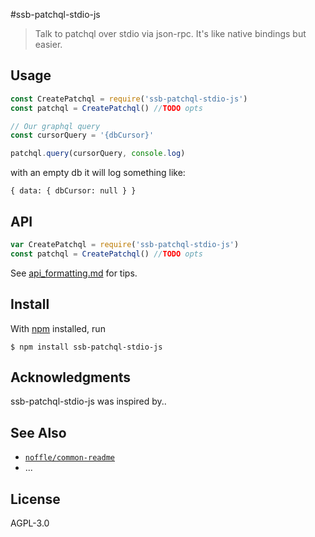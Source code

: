 #ssb-patchql-stdio-js

> Talk to patchql over stdio via json-rpc. It's like native bindings but easier.


## Usage

```js
const CreatePatchql = require('ssb-patchql-stdio-js')
const patchql = CreatePatchql() //TODO opts

// Our graphql query
const cursorQuery = '{dbCursor}'

patchql.query(cursorQuery, console.log)

```


with an empty db it will log something like:
```
{ data: { dbCursor: null } }
```

## API

```js
var CreatePatchql = require('ssb-patchql-stdio-js')
const patchql = CreatePatchql() //TODO opts
```

See [api_formatting.md](api_formatting.md) for tips.

## Install

With [npm](https://npmjs.org/) installed, run

```
$ npm install ssb-patchql-stdio-js
```

## Acknowledgments

ssb-patchql-stdio-js was inspired by..

## See Also

- [`noffle/common-readme`](https://github.com/noffle/common-readme)
- ...

## License

AGPL-3.0

